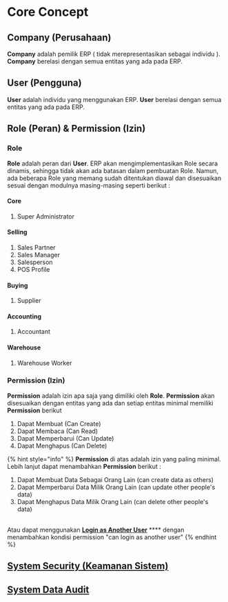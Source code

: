 # Core Concept

## Company (Perusahaan)

**Company** adalah pemilik ERP ( tidak merepresentasikan sebagai individu ). **Company** berelasi dengan semua entitas yang ada pada ERP.

## User (Pengguna)

**User** adalah individu yang menggunakan ERP. **User** berelasi dengan semua entitas yang ada pada ERP.

## Role (Peran) & Permission (Izin)

### **Role**

**Role** adalah peran dari **User**. ERP akan mengimplementasikan Role secara dinamis, sehingga tidak akan ada batasan dalam pembuatan Role. Namun, ada beberapa Role yang memang sudah ditentukan diawal dan disesuaikan sesuai dengan modulnya masing-masing seperti berikut :&#x20;

#### Core

1. Super Administrator

#### Selling

1. Sales Partner
2. Sales Manager
3. Salesperson
4. POS Profile

#### Buying

1. Supplier

#### Accounting

1. Accountant

#### Warehouse

1. Warehouse Worker

### Permission (Izin)

**Permission** adalah izin apa saja yang dimiliki oleh **Role**. **Permission** akan disesuaikan dengan entitas yang ada dan setiap entitas minimal memiliki **Permission** berikut

1. Dapat Membuat (Can Create)
2. Dapat Membaca (Can Read)
3. Dapat Memperbarui (Can Update)
4. Dapat Menghapus (Can Delete)

{% hint style="info" %}
**Permission** di atas adalah izin yang paling minimal. Lebih lanjut dapat menambahkan **Permission** berikut :&#x20;

1. Dapat Membuat Data Sebagai Orang Lain (can create data as others)
2. Dapat Memperbarui Data Milik Orang Lain (can update other people's data)&#x20;
3. Dapat Menghapus Data Milik Orang Lain (can delete other people's data)

\
Atau dapat menggunakan [**Login as Another User**](https://stackoverflow.com/questions/45705087/laravel-login-as-another-user) **** dengan menambahkan kondisi permission "can login as another user"
{% endhint %}

## [System Security (Keamanan Sistem)](../system-security/)

## [System Data Audit](../audit-record.md)
